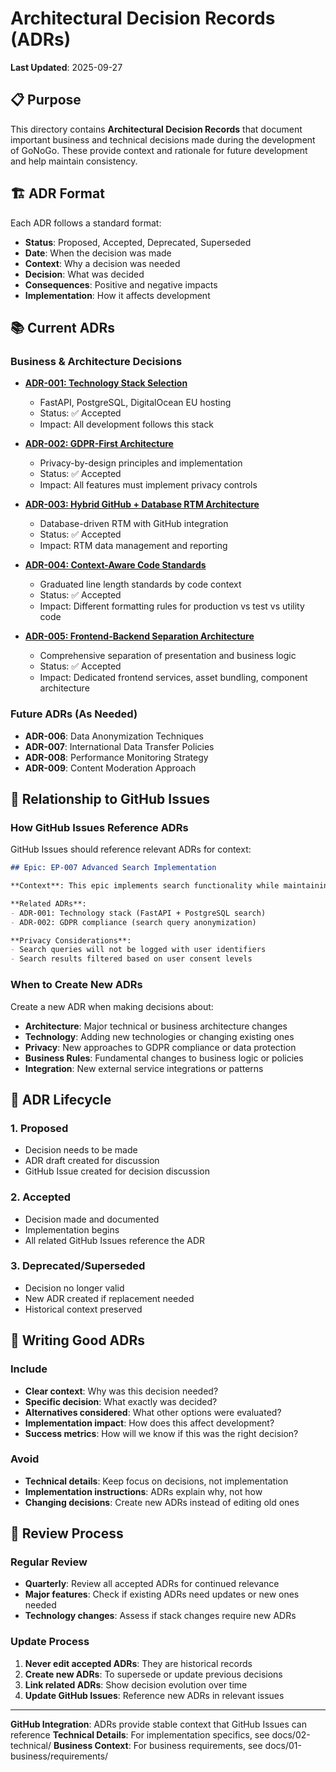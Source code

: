 # Architectural Decision Records (ADRs)

**Last Updated**: 2025-09-27

## 📋 Purpose

This directory contains **Architectural Decision Records** that document important business and technical decisions made during the development of GoNoGo. These provide context and rationale for future development and help maintain consistency.

## 🏗️ ADR Format

Each ADR follows a standard format:
- **Status**: Proposed, Accepted, Deprecated, Superseded
- **Date**: When the decision was made
- **Context**: Why a decision was needed
- **Decision**: What was decided
- **Consequences**: Positive and negative impacts
- **Implementation**: How it affects development

## 📚 Current ADRs

### Business & Architecture Decisions
- [**ADR-001: Technology Stack Selection**](adr-001-technology-stack-selection.md)
  - FastAPI, PostgreSQL, DigitalOcean EU hosting
  - Status: ✅ Accepted
  - Impact: All development follows this stack

- [**ADR-002: GDPR-First Architecture**](adr-002-gdpr-first-architecture.md)
  - Privacy-by-design principles and implementation
  - Status: ✅ Accepted
  - Impact: All features must implement privacy controls

- [**ADR-003: Hybrid GitHub + Database RTM Architecture**](adr-003-hybrid-github-database-rtm-architecture.md)
  - Database-driven RTM with GitHub integration
  - Status: ✅ Accepted
  - Impact: RTM data management and reporting

- [**ADR-004: Context-Aware Code Standards**](adr-004-context-aware-code-standards.md)
  - Graduated line length standards by code context
  - Status: ✅ Accepted
  - Impact: Different formatting rules for production vs test vs utility code

- [**ADR-005: Frontend-Backend Separation Architecture**](adr-005-frontend-backend-separation.md)
  - Comprehensive separation of presentation and business logic
  - Status: ✅ Accepted
  - Impact: Dedicated frontend services, asset bundling, component architecture

### Future ADRs (As Needed)
- **ADR-006**: Data Anonymization Techniques
- **ADR-007**: International Data Transfer Policies
- **ADR-008**: Performance Monitoring Strategy
- **ADR-009**: Content Moderation Approach

## 🔗 Relationship to GitHub Issues

### How GitHub Issues Reference ADRs
GitHub Issues should reference relevant ADRs for context:

```markdown
## Epic: EP-007 Advanced Search Implementation

**Context**: This epic implements search functionality while maintaining our privacy-first approach.

**Related ADRs**:
- ADR-001: Technology stack (FastAPI + PostgreSQL search)
- ADR-002: GDPR compliance (search query anonymization)

**Privacy Considerations**:
- Search queries will not be logged with user identifiers
- Search results filtered based on user consent levels
```

### When to Create New ADRs
Create a new ADR when making decisions about:
- **Architecture**: Major technical or business architecture changes
- **Technology**: Adding new technologies or changing existing ones
- **Privacy**: New approaches to GDPR compliance or data protection
- **Business Rules**: Fundamental changes to business logic or policies
- **Integration**: New external service integrations or patterns

## 📝 ADR Lifecycle

### 1. Proposed
- Decision needs to be made
- ADR draft created for discussion
- GitHub Issue created for decision discussion

### 2. Accepted
- Decision made and documented
- Implementation begins
- All related GitHub Issues reference the ADR

### 3. Deprecated/Superseded
- Decision no longer valid
- New ADR created if replacement needed
- Historical context preserved

## 🎯 Writing Good ADRs

### Include
- **Clear context**: Why was this decision needed?
- **Specific decision**: What exactly was decided?
- **Alternatives considered**: What other options were evaluated?
- **Implementation impact**: How does this affect development?
- **Success metrics**: How will we know if this was the right decision?

### Avoid
- **Technical details**: Keep focus on decisions, not implementation
- **Implementation instructions**: ADRs explain why, not how
- **Changing decisions**: Create new ADRs instead of editing old ones

## 🔄 Review Process

### Regular Review
- **Quarterly**: Review all accepted ADRs for continued relevance
- **Major features**: Check if existing ADRs need updates or new ones needed
- **Technology changes**: Assess if stack changes require new ADRs

### Update Process
1. **Never edit accepted ADRs**: They are historical records
2. **Create new ADRs**: To supersede or update previous decisions
3. **Link related ADRs**: Show decision evolution over time
4. **Update GitHub Issues**: Reference new ADRs in relevant issues

---

**GitHub Integration**: ADRs provide stable context that GitHub Issues can reference
**Technical Details**: For implementation specifics, see docs/02-technical/
**Business Context**: For business requirements, see docs/01-business/requirements/